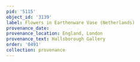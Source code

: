 ```yaml
---
pid: '5115'
object_id: '3139'
label: Flowers in Earthenware Vase (Netherlands)
provenance_date:
provenance_location: England, London
provenance_text: Hallsborough Gallery
order: '0491'
collection: provenance
---
```

